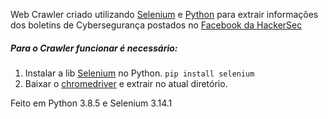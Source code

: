 Web Crawler criado utilizando [Selenium](https://www.selenium.dev/) e [Python](https://www.python.org/) para extrair informações dos boletins de Cybersegurança postados no [Facebook da HackerSec](https://www.facebook.com/hackersecbr)

##### Para o Crawler funcionar é necessário:
1. Instalar a lib [Selenium](https://selenium-python.readthedocs.io/) no Python. `pip install selenium`
1. Baixar o [chromedriver](https://chromedriver.chromium.org/downloads) e extrair no atual diretório.

Feito em Python 3.8.5 e Selenium 3.14.1